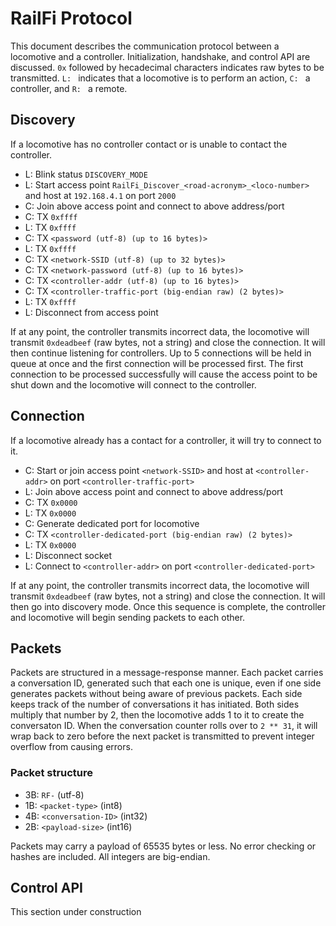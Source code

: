 # RailFi Protocol
This document describes the communication protocol between a locomotive and a controller. Initialization, handshake, and control API are discussed. `0x` followed by hecadecimal characters indicates raw bytes to be transmitted. `L: ` indicates that a locomotive is to perform an action, `C: ` a controller, and `R: ` a remote.

## Discovery
If a locomotive has no controller contact or is unable to contact the controller.

* L: Blink status `DISCOVERY_MODE`
* L: Start access point `RailFi_Discover_<road-acronym>_<loco-number>` and host at `192.168.4.1` on port `2000`
* C: Join above access point and connect to above address/port
* C: TX `0xffff`
* L: TX `0xffff`
* C: TX `<password (utf-8) (up to 16 bytes)>`
* L: TX `0xffff`
* C: TX `<network-SSID (utf-8) (up to 32 bytes)>`
* C: TX `<network-password (utf-8) (up to 16 bytes)>`
* C: TX `<controller-addr (utf-8) (up to 16 bytes)>`
* C: TX `<controller-traffic-port (big-endian raw) (2 bytes)>`
* L: TX `0xffff`
* L: Disconnect from access point

If at any point, the controller transmits incorrect data, the locomotive will transmit `0xdeadbeef` (raw bytes, not a string) and close the connection. It will then continue listening for controllers. Up to 5 connections will be held in queue at once and the first connection will be processed first. The first connection to be processed successfully will cause the access point to be shut down and the locomotive will connect to the controller.

## Connection
If a locomotive already has a contact for a controller, it will try to connect to it.

* C: Start or join access point `<network-SSID>` and host at `<controller-addr>` on port `<controller-traffic-port>`
* L: Join above access point and connect to above address/port
* C: TX `0x0000`
* L: TX `0x0000`
* C: Generate dedicated port for locomotive
* C: TX `<controller-dedicated-port (big-endian raw) (2 bytes)>`
* L: TX `0x0000`
* L: Disconnect socket
* L: Connect to `<controller-addr>` on port `<controller-dedicated-port>`

If at any point, the controller transmits incorrect data, the locomotive will transmit `0xdeadbeef` (raw bytes, not a string) and close the connection. It will then go into discovery mode. Once this sequence is complete, the controller and locomotive will begin sending packets to each other.

## Packets
Packets are structured in a message-response manner. Each packet carries a conversation ID, generated such that each one is unique, even if one side generates packets without being aware of previous packets. Each side keeps track of the number of conversations it has initiated. Both sides multiply that number by 2, then the locomotive adds 1 to it to create the conversaton ID. When the conversation counter rolls over to `2 ** 31`, it will wrap back to zero before the next packet is transmitted to prevent integer overflow from causing errors.

### Packet structure
* 3B: `RF-` (utf-8)
* 1B: `<packet-type>` (int8)
* 4B: `<conversation-ID>` (int32)
* 2B: `<payload-size>` (int16)

Packets may carry a payload of 65535 bytes or less. No error checking or hashes are included. All integers are big-endian.

## Control API
This section under construction
